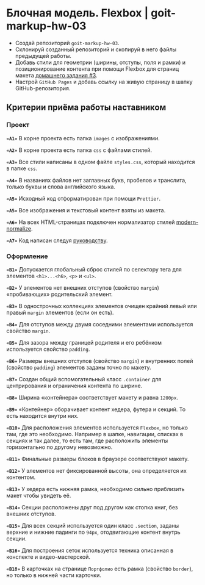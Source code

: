 # Блочная модель. Flexbox | goit-markup-hw-03

- Создай репозиторий `goit-markup-hw-03`.
- Склонируй созданный репозиторий и скопируй в него файлы предыдущей работы.
- Добавь стили для геометрии (ширины, отступы, поля и рамки) и позиционирование контента при помощи Flexbox для страниц макета [домашнего задания #3](https://www.figma.com/file/1ehrLBauvVFu4mVhxsHzyZ/Web-Studio-(Version-2.1)?node-id=1%3A95).
- Настрой `GitHub Pages` и добавь ссылку на живую страницу в шапку GitHub-репозитория.

## Критерии приёма работы наставником

### Проект

**`«A1»`** В корне проекта есть папка `images` с изображениями.

**`«A2»`** В корне проекта есть папка `css` с файлами стилей.

**`«A3»`** Все стили написаны в одном файле `styles.css`, который находится в папке `css`.

**`«A4»`** В названиях файлов нет заглавных букв, пробелов и транслита, только буквы и слова английского языка.

**`«A5»`** Исходный код отформатирован при помощи `Prettier`.

**`«A5»`** Все изображения и текстовый контент взяты из макета.

**`«A6»`** На всех HTML-страницах подключен нормализатор стилей [modern-normalize](https://github.com/sindresorhus/modern-normalize).

**`«A7»`** Код написан следуя [руководству](https://codeguide.co/).

### Оформление

**`«B1»`** Допускается глобальный сброс стилей по селектору тега для элементов `<h1>...<h6>`, `<p>` и `<ul>`.

**`«B2»`** У элементов нет внешних отступов (свойство `margin`) «пробивающих» родительский элемент.

**`«B3»`** В однострочных коллекциях элементов очищен крайний левый или правый `margin` элементов (если он есть).

**`«B4»`** Для отступов между двумя соседними элементами используется свойство `margin`.

**`«B5»`** Для зазора между границей родителя и его ребёнком используется свойство `padding`.

**`«B6»`** Размеры внешних отступов (свойство `margin`) и внутренних полей (свойство `padding`) элементов заданы точно по макету.

**`«B7»`** Создан общий вспомогательный класс `.container` для центрирования и ограничения контента по ширине.

**`«B8»`** Ширина «контейнера» соответствует макету и равна `1200px`.

**`«B9»`** «Контейнер» оборачивает контент хедера, футера и секций. То есть находится внутри них.

**`«B10»`** Для расположения элементов используется `Flexbox`, но только там, где это необходимо. Например в шапке, навигации, списках в секциях и так далее, то есть там, где расположить элементы горизонтально по другому невозможно.

**`«B11»`** Финальные размеры блоков в браузере соответствуют макету.

**`«B12»`** У элементов нет фиксированной высоты, она определяется их контентом.

**`«B13»`** У хедера есть нижняя рамка, необходимо сильно приблизить макет чтобы увидеть её.

**`«B14»`** Секции расположены друг под другом как стопка книг, без внешних отступов.

**`«B15»`** Для всех секций используется один класс `.section`, заданы верхние и нижние падинги по `94px`, отодвигающие контент внутрь секции.

**`«B16»`** Для построения сеток используется техника описанная в конспекте и видео-мастерской.

**`«B18»`** В карточках на странице `Портфолио` есть рамка (свойство `border`), но только в нижней части карточки.
